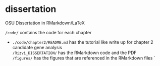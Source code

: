 # dissertation
OSU Dissertation in RMarkdown/LaTeX  

`/code/` contains the code for each chapter  
  * `./code/chapter2/README.md` has the tutorial like write up for chapter 2 candidate gene analysis   
`/Rizvi_DISSERTATION/` has the RMarkdown code and the PDF  
`/figures/` has the figures that are referenced in the RMarkdown files
`
